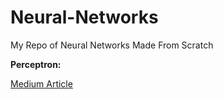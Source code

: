 # Neural-Networks

My Repo of Neural Networks Made From Scratch

**Perceptron:**

[Medium Article](https://medium.com/@brandonklbowen/my-first-neural-network-31ab78169d9b?source=friends_link&sk=c9116eded9a2be597652949c4cff518d)
